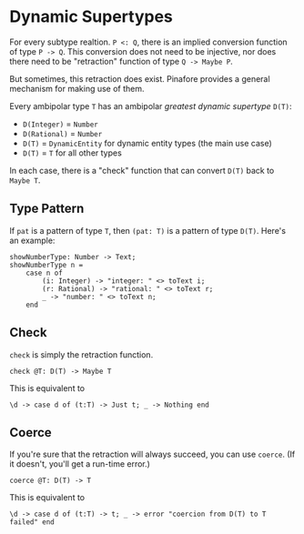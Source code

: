# Dynamic Supertypes

For every subtype realtion. `P <: Q`, there is an implied conversion function of type `P -> Q`.
This conversion does not need to be injective, nor does there need to be "retraction" function of type `Q -> Maybe P`.

But sometimes, this retraction does exist.
Pinafore provides a general mechanism for making use of them.

Every ambipolar type `T` has an ambipolar *greatest dynamic supertype* `D(T)`:

- `D(Integer)` = `Number`
- `D(Rational)` = `Number`
- `D(T)` = `DynamicEntity` for dynamic entity types (the main use case)
- `D(T)` = `T` for all other types

In each case, there is a "check" function that can convert `D(T)` back to `Maybe T`.

## Type Pattern

If `pat` is a pattern of type `T`, then `(pat: T)` is a pattern of type `D(T)`. Here's an example:

```pinafore
showNumberType: Number -> Text;
showNumberType n =
    case n of
        (i: Integer) -> "integer: " <> toText i;
        (r: Rational) -> "rational: " <> toText r;
        _ -> "number: " <> toText n;
    end
```

## Check

`check` is simply the retraction function.

`check @T: D(T) -> Maybe T`

This is equivalent to

`\d -> case d of (t:T) -> Just t; _ -> Nothing end`

## Coerce

If you're sure that the retraction will always succeed, you can use `coerce`.
(If it doesn't, you'll get a run-time error.)

`coerce @T: D(T) -> T`

This is equivalent to

`\d -> case d of (t:T) -> t; _ -> error "coercion from D(T) to T failed" end`
